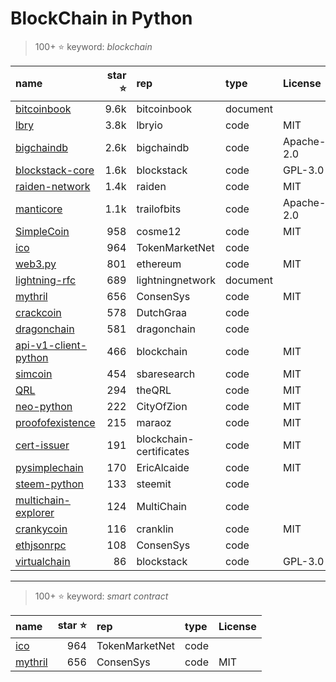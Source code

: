 # BlockChain in Python

>100+ :star: keyword: *blockchain*

|name|star :star: |rep|type|License|
|:-- |--:|:--|:--|:--|
|[bitcoinbook](https://github.com/bitcoinbook/bitcoinbook) |9.6k|bitcoinbook|document||
|[lbry](https://github.com/lbryio/lbry) |3.8k|lbryio|code|MIT|
|[bigchaindb](https://github.com/bigchaindb/bigchaindb) |2.6k|bigchaindb|code|Apache-2.0|
|[blockstack-core](https://github.com/blockstack/blockstack-core) |1.6k|blockstack|code|GPL-3.0|
|[raiden-network](https://github.com/raiden-network/raiden) |1.4k|raiden|code|MIT|
|[manticore](https://github.com/trailofbits/manticore) |1.1k|trailofbits|code|Apache-2.0|
|[SimpleCoin](https://github.com/cosme12/SimpleCoin) |958|cosme12|code|MIT|
|[ico](https://github.com/TokenMarketNet/ico) |964|TokenMarketNet|code||
|[web3.py](https://github.com/ethereum/web3.py) |801|ethereum|code|MIT|
|[lightning-rfc](https://github.com/lightningnetwork/lightning-rfc) |689|lightningnetwork|document||
|[mythril](https://github.com/ConsenSys/mythril) |656|ConsenSys|code|MIT|
|[crackcoin](https://github.com/DutchGraa/crackcoin) |578|DutchGraa|code||
|[dragonchain](https://github.com/dragonchain/dragonchain) |581|dragonchain|code||
|[api-v1-client-python](https://github.com/blockchain/api-v1-client-python) |466|blockchain|code|MIT|
|[simcoin](https://github.com/sbaresearch/simcoin) |454|sbaresearch|code|MIT|
|[QRL](https://github.com/theQRL/QRL) |294|theQRL|code|MIT|
|[neo-python](https://github.com/CityOfZion/neo-python) |222|CityOfZion|code|MIT|
|[proofofexistence](https://github.com/maraoz/proofofexistence) |215|maraoz|code|MIT|
|[cert-issuer](https://github.com/blockchain-certificates/cert-issuer) |191|blockchain-certificates|code|MIT|
|[pysimplechain](https://github.com/EricAlcaide/pysimplechain) |170|EricAlcaide|code|MIT|
|[steem-python](https://github.com/steemit/steem-python) |133|steemit|code||
|[multichain-explorer](https://github.com/MultiChain/multichain-explorer) |124|MultiChain|code||
|[crankycoin](https://github.com/cranklin/crankycoin) |116|cranklin|code|MIT|
|[ethjsonrpc](https://github.com/ConsenSys/ethjsonrpc) |108|ConsenSys|code||
|[virtualchain](https://github.com/blockstack/virtualchain) |86|blockstack|code|GPL-3.0|

---

>100+ :star: keyword: *smart contract*

|name|star :star: |rep|type|License|
|:-- |--:|:--|:--|:--|
|[ico](https://github.com/TokenMarketNet/ico) |964|TokenMarketNet|code||
|[mythril](https://github.com/ConsenSys/mythril) |656|ConsenSys|code|MIT|